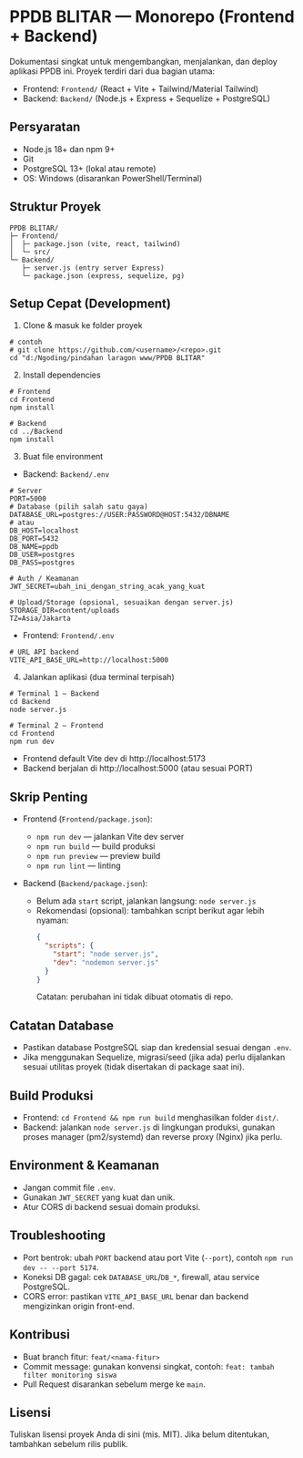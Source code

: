 # PPDB BLITAR — Monorepo (Frontend + Backend)

Dokumentasi singkat untuk mengembangkan, menjalankan, dan deploy aplikasi PPDB ini. Proyek terdiri dari dua bagian utama:

- Frontend: `Frontend/` (React + Vite + Tailwind/Material Tailwind)
- Backend: `Backend/` (Node.js + Express + Sequelize + PostgreSQL)

## Persyaratan
- Node.js 18+ dan npm 9+
- Git
- PostgreSQL 13+ (lokal atau remote)
- OS: Windows (disarankan PowerShell/Terminal)

## Struktur Proyek
```
PPDB BLITAR/
├─ Frontend/
│  ├─ package.json (vite, react, tailwind)
│  └─ src/
└─ Backend/
   ├─ server.js (entry server Express)
   └─ package.json (express, sequelize, pg)
```

## Setup Cepat (Development)
1) Clone & masuk ke folder proyek
```
# contoh
# git clone https://github.com/<username>/<repo>.git
cd "d:/Ngoding/pindahan laragon www/PPDB BLITAR"
```

2) Install dependencies
```
# Frontend
cd Frontend
npm install

# Backend
cd ../Backend
npm install
```

3) Buat file environment
- Backend: `Backend/.env`
```
# Server
PORT=5000
# Database (pilih salah satu gaya)
DATABASE_URL=postgres://USER:PASSWORD@HOST:5432/DBNAME
# atau
DB_HOST=localhost
DB_PORT=5432
DB_NAME=ppdb
DB_USER=postgres
DB_PASS=postgres

# Auth / Keamanan
JWT_SECRET=ubah_ini_dengan_string_acak_yang_kuat

# Upload/Storage (opsional, sesuaikan dengan server.js)
STORAGE_DIR=content/uploads
TZ=Asia/Jakarta
```

- Frontend: `Frontend/.env`
```
# URL API backend
VITE_API_BASE_URL=http://localhost:5000
```

4) Jalankan aplikasi (dua terminal terpisah)
```
# Terminal 1 — Backend
cd Backend
node server.js

# Terminal 2 — Frontend
cd Frontend
npm run dev
```

- Frontend default Vite dev di http://localhost:5173
- Backend berjalan di http://localhost:5000 (atau sesuai PORT)

## Skrip Penting
- Frontend (`Frontend/package.json`):
  - `npm run dev` — jalankan Vite dev server
  - `npm run build` — build produksi
  - `npm run preview` — preview build
  - `npm run lint` — linting

- Backend (`Backend/package.json`):
  - Belum ada `start` script, jalankan langsung: `node server.js`
  - Rekomendasi (opsional): tambahkan script berikut agar lebih nyaman:
    ```json
    {
      "scripts": {
        "start": "node server.js",
        "dev": "nodemon server.js"
      }
    }
    ```
    Catatan: perubahan ini tidak dibuat otomatis di repo.

## Catatan Database
- Pastikan database PostgreSQL siap dan kredensial sesuai dengan `.env`.
- Jika menggunakan Sequelize, migrasi/seed (jika ada) perlu dijalankan sesuai utilitas proyek (tidak disertakan di package saat ini).

## Build Produksi
- Frontend: `cd Frontend && npm run build` menghasilkan folder `dist/`.
- Backend: jalankan `node server.js` di lingkungan produksi, gunakan proses manager (pm2/systemd) dan reverse proxy (Nginx) jika perlu.

## Environment & Keamanan
- Jangan commit file `.env`.
- Gunakan `JWT_SECRET` yang kuat dan unik.
- Atur CORS di backend sesuai domain produksi.

## Troubleshooting
- Port bentrok: ubah `PORT` backend atau port Vite (`--port`), contoh `npm run dev -- --port 5174`.
- Koneksi DB gagal: cek `DATABASE_URL`/`DB_*`, firewall, atau service PostgreSQL.
- CORS error: pastikan `VITE_API_BASE_URL` benar dan backend mengizinkan origin front-end.

## Kontribusi
- Buat branch fitur: `feat/<nama-fitur>`
- Commit message: gunakan konvensi singkat, contoh: `feat: tambah filter monitoring siswa`
- Pull Request disarankan sebelum merge ke `main`.

## Lisensi
Tuliskan lisensi proyek Anda di sini (mis. MIT). Jika belum ditentukan, tambahkan sebelum rilis publik.
